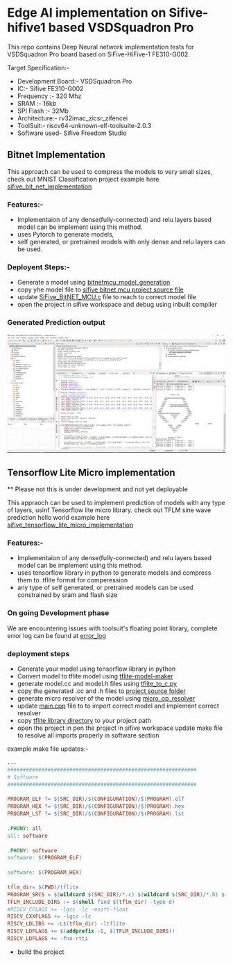 # Edge AI implementation on Sifive-hifive1 based VSDSquadron Pro
This repo contains Deep Neural network implementation tests for 
VSDSquadron Pro board based on SiFive-HiFive-1 FE310-G002. 

Target Specification:- 
- Development Board:- VSDSquadron Pro
- IC:- Sifive FE310-G002 
- Frequency :- 320 Mhz
- SRAM :- 16kb
- SPI Flash :- 32Mb
- Architecture:- rv32imac_zicsr_zifencei
- ToolSuit:- riscv64-unknown-elf-toolsuite-2.0.3
- Software used- Sifive Freedom Studio

## Bitnet Implementation
This approach can be used to compress the models to very small sizes, 
check out MNIST Classification project example here [sifive_bit_net_implementation](./sifive_bit_net_implementation/)

### Features:- 
- Implementaion of any dense(fully-connected) and relu layers based model can be implement using this method. 
- uses Pytorch to generate models, 
- self generated, or pretrained models with only dense and relu layers can be used. 

### Deployent Steps:- 
- Generate a model using [bitnetmcu_model_generation](sifive_bit_net_implementation\bitnetmcu_model_generation/BitNetMCU/)
- copy yhe model file to [sifive bitnet mcu project source file](sifive_bit_net_implementation\SiFive_BitNET_MCU\src) 
- update [SiFive_BitNET_MCU.c](sifive_bit_net_implementation\SiFive_BitNET_MCU\src\SiFive_BitNET_MCU.c) file to reach to correct model file
- open the project in sifive workspace and debug using inbuilt compiler


### Generated Prediction output 
![prediction output](./sifive_bit_net_implementation/images/sifive_Bitnet_nist_prediction.PNG)


## Tensorflow Lite Micro implementation
** Please not this is under development and not yet deployable

This appraoch can be used to implement prediction of models with any type of layers, usinf Tensorflow lite micro library.
check out TFLM sine wave prediction hello world example here [sifive_tensorflow_lite_micro_implementation](./sifive_tensorflow_lite_micro_implementation/) 

### Features:- 
- Implementaion of any dense(fully-connected) and relu layers based model can be implement using this method.
- uses tensorflow library in python to generate models and compress them to .tflite format for comperession
- any type of self generated, or pretrained models can be used constrained by sram and flash size

### On going Development phase
We are encountering issues with toolsuit's floating point library, complete error log can be found at [error_log](./sifive_tensorflow_lite_micro_implementation/error_log.txt)

### deployment steps
- Generate your model using tensorflow library in python
- Convert model to tflite model using [tflite-model-maker](https://ai.google.dev/edge/litert/libraries/modify)
- generate model.cc and model.h files using [tflite_to_c.py](./sifive_tensorflow_lite_micro_implementation/tflite_to_cc.py)
- copy the generated .cc and .h files to [project source folder](./sifive_tensorflow_lite_micro_implementation/sifive_hifive1_empty_1/src/)
- generate micro resolver of the model using [micro_op_resolver](https://github.com/tensorflow/tflite-micro/tree/main/tensorflow/lite/micro/tools/gen_micro_mutable_op_resolver)
- update [main.cpp](./sifive_tensorflow_lite_micro_implementation/sifive_hifive1_empty_1/src/main.cpp) file to to import correct model and implement correct resolver
- copy [tflite library directory](./sifive_tensorflow_lite_micro_implementation/sifive_hifive1_empty_1/tflite/) to your project path
- open the project in pen the project in sifive workspace update make file to resolve all imports properly in software section

example make file updates:- 

```Makefile
...
#############################################################
# Software
#############################################################

PROGRAM_ELF ?= $(SRC_DIR)/$(CONFIGURATION)/$(PROGRAM).elf
PROGRAM_HEX ?= $(SRC_DIR)/$(CONFIGURATION)/$(PROGRAM).hex
PROGRAM_LST ?= $(SRC_DIR)/$(CONFIGURATION)/$(PROGRAM).lst

.PHONY: all
all: software

.PHONY: software
software: $(PROGRAM_ELF)

software: $(PROGRAM_HEX)

tflm_dir= $(PWD)/tflite
PROGRAM_SRCS = $(wildcard $(SRC_DIR)/*.c) $(wildcard $(SRC_DIR)/*.h) $(wildcard $(SRC_DIR)/*.hpp) $(wildcard $(SRC_DIR)/*.S)$(wildcard $(SRC_DIR)/*.cpp)$(wildcard $(SRC_DIR)/*.cc)
TFLM_INCLUDE_DIRS := $(shell find $(tflm_dir) -type d)
#RISCV_CFLAGS += -lgcc -lc -msoft-float
RISCV_CXXFLAGS += -lgcc -lc 
RISCV_LDLIBS += -L$(tflm_dir) -ltflite 
RISCV_LDFLAGS += $(addprefix -I, $(TFLM_INCLUDE_DIRS))
RISCV_LDFLAGS += -fno-rtti 

```

- build the project

